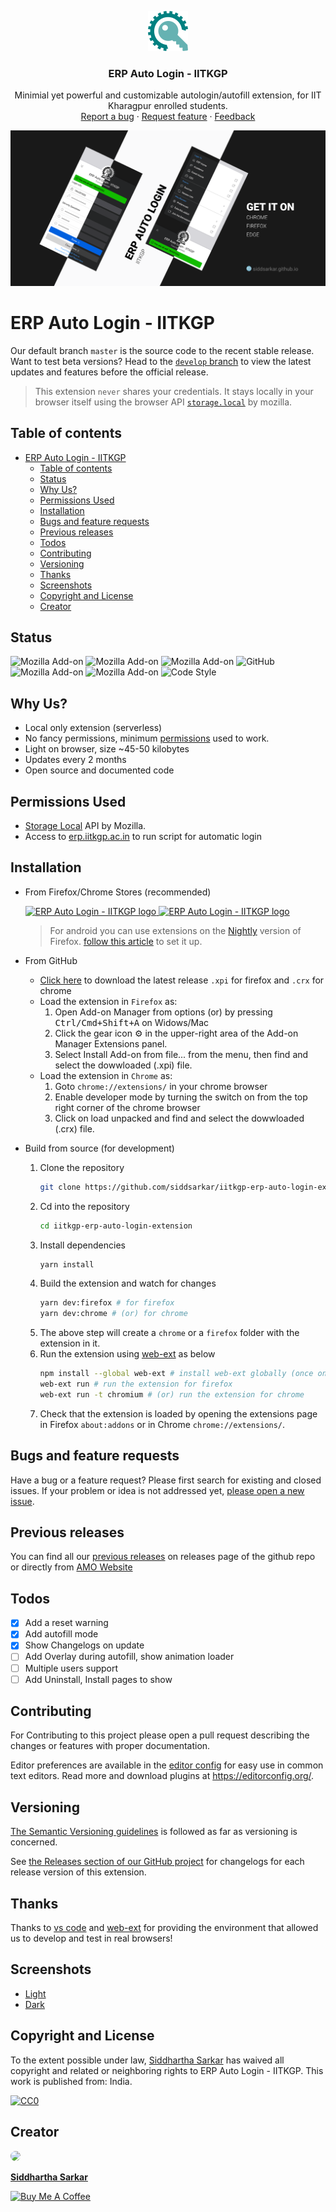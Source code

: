<p align="center">
  <a href="https://addons.mozilla.org/en-US/firefox/addon/erp-auto-login-iitkgp/">
    <img src="./src/assets/images/ext_icon.png" alt="ERP Auto Login - IITKGP logo" width="64" height="64">
  </a>
</p>

<h3 align="center">ERP Auto Login - IITKGP</h3>

<p align="center">
  Minimial yet powerful and customizable autologin/autofill extension, for IIT Kharagpur enrolled students.
  <br>
  <a href="https://github.com/siddsarkar/iitkgp-erp-auto-login-extension/issues/new">Report a bug</a>
  ·
  <a href="https://github.com/siddsarkar/iitkgp-erp-auto-login-extension/issues/new">Request feature</a>
  ·
  <a href="https://addons.mozilla.org/en-US/firefox/addon/erp-auto-login-iitkgp/reviews">Feedback</a>
</p>

![Cover](/screenshots/cover.png)

# ERP Auto Login - IITKGP

Our default branch `master` is the source code to the recent stable release. Want to test beta versions? Head to the [`develop` branch](https://github.com/siddsarkar/iitkgp-erp-auto-login-extension/tree/develop) to view the latest updates and features before the official release.

> This extension `never` shares your credentials. It stays locally in your browser itself using the browser API [`storage.local`](https://developer.mozilla.org/en-US/Add-ons/WebExtensions/API/storage/local) by mozilla.

## Table of contents

-   [ERP Auto Login - IITKGP](#erp-auto-login---iitkgp)
    -   [Table of contents](#table-of-contents)
    -   [Status](#status)
    -   [Why Us?](#why-us)
    -   [Permissions Used](#permissions-used)
    -   [Installation](#installation)
    -   [Bugs and feature requests](#bugs-and-feature-requests)
    -   [Previous releases](#previous-releases)
    -   [Todos](#todos)
    -   [Contributing](#contributing)
    -   [Versioning](#versioning)
    -   [Thanks](#thanks)
    -   [Screenshots](#screenshots)
    -   [Copyright and License](#copyright-and-license)
    -   [Creator](#creator)

## Status

![Mozilla Add-on](https://img.shields.io/amo/v/%7Bfa21e38a-41b3-4891-8f6b-8ba837e2df65%7D)
![Mozilla Add-on](https://img.shields.io/amo/users/%7Bfa21e38a-41b3-4891-8f6b-8ba837e2df65%7D)
![Mozilla Add-on](https://img.shields.io/amo/dw/%7Bfa21e38a-41b3-4891-8f6b-8ba837e2df65%7D)
![GitHub](https://img.shields.io/github/license/siddsarkar/iitkgp-erp-auto-login-extension)
![Mozilla Add-on](https://img.shields.io/amo/rating/%7Bfa21e38a-41b3-4891-8f6b-8ba837e2df65%7D)
![Mozilla Add-on](https://img.shields.io/amo/stars/%7Bfa21e38a-41b3-4891-8f6b-8ba837e2df65%7D)
![Code Style](https://img.shields.io/badge/code%20style-prettier-ff69b4)

## Why Us?

-   Local only extension (serverless)
-   No fancy permissions, minimum [permissions](#permissions-used) used to work.
-   Light on browser, size ~45-50 kilobytes
-   Updates every 2 months
-   Open source and documented code

## Permissions Used

-   [Storage Local](https://developer.mozilla.org/en-US/Add-ons/WebExtensions/API/storage/local) API by Mozilla.
-   Access to [erp.iitkgp.ac.in](https://erp.iitkgp.ac.in) to run script for automatic login

## Installation

-   From Firefox/Chrome Stores (recommended)
    <p align="left">
        <a href="https://addons.mozilla.org/en-US/firefox/addon/erp-auto-login-iitkgp/">
            <img src="https://blog.mozilla.org/addons/files/2020/04/get-the-addon-fx-apr-2020.svg" alt="ERP Auto Login - IITKGP logo" height="58">
        </a>
        <a href="https://chrome.google.com/webstore/detail/erp-auto-login-iitkgp/hianmedhblomknonbbmalncjjffdligl">
            <img src="https://storage.googleapis.com/web-dev-uploads/image/WlD8wC6g8khYWPJUsQceQkhXSlv1/UV4C4ybeBTsZt43U4xis.png" alt="ERP Auto Login - IITKGP logo">
        </a>
    </p>

    > For android you can use extensions on the [Nightly](https://play.google.com/store/apps/details?id=org.mozilla.fenix&hl=en&gl=US) version of Firefox. [follow this article](https://blog.mozilla.org/addons/2020/09/29/expanded-extension-support-in-firefox-for-android-nightly/) to set it up.

-   From GitHub

    -   [Click here](https://github.com/siddsarkar/iitkgp-erp-auto-login-extension/releases) to download the latest release `.xpi` for firefox and `.crx` for chrome
    -   Load the extension in `Firefox` as:
        1. Open Add-on Manager from options (or) by pressing <kbd>Ctrl/Cmd+Shift+A</kbd> on Widows/Mac
        2. Click the gear icon ⚙️ in the upper-right area of the Add-on Manager Extensions panel.
        3. Select Install Add-on from file... from the menu, then find and select the dowwloaded (.xpi) file.
    -   Load the extension in `Chrome` as:
        1. Goto `chrome://extensions/` in your chrome browser
        2. Enable developer mode by turning the switch on from the top right corner of the chrome browser
        3. Click on load unpacked and find and select the dowwloaded (.crx) file.

-   Build from source (for development)

    1. Clone the repository
        ```bash
        git clone https://github.com/siddsarkar/iitkgp-erp-auto-login-extension.git
        ```
    2. Cd into the repository
        ```bash
        cd iitkgp-erp-auto-login-extension
        ```
    3. Install dependencies
        ```bash
        yarn install
        ```
    4. Build the extension and watch for changes
        ```bash
        yarn dev:firefox # for firefox
        yarn dev:chrome # (or) for chrome
        ```
    5. The above step will create a `chrome` or a `firefox` folder with the extension in it.
    6. Run the extension using [web-ext](https://extensionworkshop.com/documentation/develop/getting-started-with-web-ext/) as below
        ```bash
        npm install --global web-ext # install web-ext globally (once only)
        web-ext run # run the extension for firefox
        web-ext run -t chromium # (or) run the extension for chrome
        ```
    7. Check that the extension is loaded by opening the extensions page in Firefox `about:addons` or in Chrome `chrome://extensions/`.

## Bugs and feature requests

Have a bug or a feature request? Please first search for existing and closed issues. If your problem or idea is not addressed yet, [please open a new issue](https://github.com/siddsarkar/iitkgp-erp-auto-login-extension/issues/new).

## Previous releases

You can find all our [previous releases](https://github.com/siddsarkar/iitkgp-erp-auto-login-extension/releases) on releases page of the github repo or directly from [AMO Website](https://addons.mozilla.org/en-US/firefox/addon/erp-auto-login-iitkgp/versions/)

## Todos

-   [x] Add a reset warning
-   [x] Add autofill mode
-   [x] Show Changelogs on update
-   [ ] Add Overlay during autofill, show animation loader
-   [ ] Multiple users support
-   [ ] Add Uninstall, Install pages to show

## Contributing

For Contributing to this project please open a pull request describing the changes or features with proper documentation.

Editor preferences are available in the [editor config](https://github.com/siddsarkar/iitkgp-erp-auto-login-extension/blob/master/.editorconfig) for easy use in common text editors. Read more and download plugins at <https://editorconfig.org/>.

## Versioning

[The Semantic Versioning guidelines](https://semver.org/) is followed as far as versioning is concerned.

See [the Releases section of our GitHub project](https://github.com/siddsarkar/iitkgp-erp-auto-login-extension/releases) for changelogs for each release version of this extension.

## Thanks

Thanks to [vs code](https://code.visualstudio.com/) and [web-ext](https://www.npmjs.com/package/web-ext) for providing the environment that allowed us to develop and test in real browsers!

## Screenshots

-   [Light](/screenshots/v4_light.png)
-   [Dark](/screenshots/v4_dark.png)

## Copyright and License

To the extent possible under law, [Siddhartha Sarkar](https://github.com/siddsarkar/iitkgp-erp-auto-login-extension) has waived all copyright and related or neighboring rights to ERP Auto Login - IITKGP. This work is published from: India.

[![CC0](https://mirrors.creativecommons.org/presskit/buttons/88x31/svg/cc-zero.svg)](http://creativecommons.org/publicdomain/zero/1.0/)

## Creator

<img src="https://siddsarkar.github.io/assets/images/profile.jpg" style="height: 60px !important; border-radius: 50%;">

[**Siddhartha Sarkar**](https://siddsarkar.github.io)

[![Buy Me A Coffee](https://img.shields.io/badge/%E2%98%95-buymeacofee-yellow)](https://www.buymeacoffee.com/siddsarkar)
